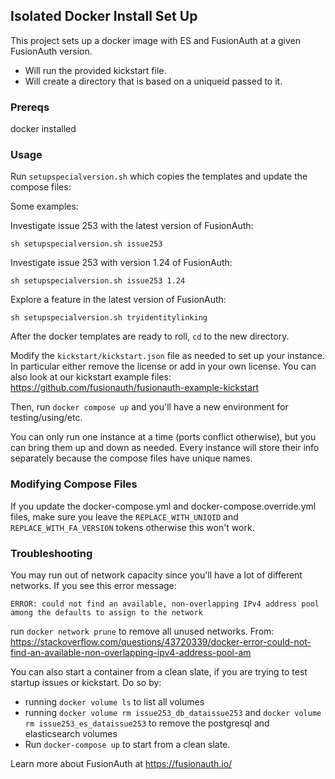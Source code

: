## Isolated Docker Install Set Up

This project sets up a docker image with ES and FusionAuth at a given FusionAuth version. 

* Will run the provided kickstart file.
* Will create a directory that is based on a uniqueid passed to it.

### Prereqs

docker installed

### Usage

Run `setupspecialversion.sh` which copies the templates and update the compose files:

Some examples:

Investigate issue 253 with the latest version of FusionAuth:

```
sh setupspecialversion.sh issue253                
```

Investigate issue 253 with version 1.24 of FusionAuth:

```
sh setupspecialversion.sh issue253 1.24
```

Explore a feature in the latest version of FusionAuth:

```
sh setupspecialversion.sh tryidentitylinking
```

After the docker templates are ready to roll, `cd` to the new directory.

Modify the `kickstart/kickstart.json` file as needed to set up your instance. In particular either remove the license or add in your own license. You can also look at our kickstart example files: https://github.com/fusionauth/fusionauth-example-kickstart

Then, run `docker compose up` and you'll have a new environment for testing/using/etc.

You can only run one instance at a time (ports conflict otherwise), but you can bring them up and down as needed. Every instance will store their info separately because the compose files have unique names.

### Modifying Compose Files

If you update the docker-compose.yml and docker-compose.override.yml files, make sure you leave the `REPLACE_WITH_UNIQID` and `REPLACE_WITH_FA_VERSION` tokens otherwise this won't work.

### Troubleshooting

You may run out of network capacity since you'll have a lot of different networks. If you see this error message:

```
ERROR: could not find an available, non-overlapping IPv4 address pool among the defaults to assign to the network
```

run `docker network prune` to remove all unused networks. From: https://stackoverflow.com/questions/43720339/docker-error-could-not-find-an-available-non-overlapping-ipv4-address-pool-am

You can also start a container from a clean slate, if you are trying to test startup issues or kickstart. Do so by:

* running `docker volume ls` to list all volumes 
* running `docker volume rm issue253_db_dataissue253` and `docker volume rm issue253_es_dataissue253` to remove the postgresql and elasticsearch volumes
* Run `docker-compose up` to start from a clean slate.



Learn more about FusionAuth at https://fusionauth.io/

